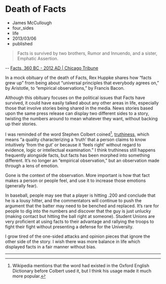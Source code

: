 # Death of Facts
- James McCullough
- four_sides
- life
- 2013/03/06
- published		

> Facts is survived by two brothers, Rumor and Innuendo, and a sister, Emphatic Assertion.

-- [Facts, 360 BC - 2012 AD | Chicago Tribune](http://articles.chicagotribune.com/2012-04-19/news/ct-talk-huppke-obit-facts-20120419_1_facts-philosopher-opinion)

In a mock obituary of the death of Facts, Rex Huppke shares how “facts grew up” from being about “universal principles that everybody agrees on,” by Aristotle, to “empirical observations,” by Francis Bacon. 

Although this obituary focuses on the political issues that Facts have survived, it could have easily talked about any other areas in life, especially those that involve stories being shared in the media. News stories based upon the same press release can display two different sides to a story, twisting the numbers around to mean whatever they want, without backing up their stories. 

I was reminded of the word Stephen Colbert coined[^1],  [truthiness](http://en.wikipedia.org/wiki/Truthiness "Truthiness"), which means “a quality characterizing a ‘truth’ that a person claims to know intuitively ‘from the gut’ or because it ‘feels right’ without regard to evidence, logic or intellectual examination.” I think truthiness still happens frequently alongside facts, but facts has been morphed into something different. It’s no longer an “empirical observation,” but an observation made through a lens of emotion. 

Gone is the context of the observation. More important is how that fact makes a person or people feel, and use it to increase those emotions (generally fear). 

In baseball, people may see that a player is hitting .200 and conclude that he is a lousy hitter, and the commentators will continue to push the argument that the batter may need to be benched and replaced. It’s rare for people to dig into the numbers and discover that the guy is just unlucky (making contact but hitting the ball right at someone). Student Unions are very proficient at using facts to their advantage and rallying the troops to fight their fight without presenting a defense for the University. 

I grow tired of the one-sided attacks and opinion pieces that ignore the other side of the story. I wish there was more balance in life which displayed facts in a fair manner without bias. 

* * *

  [^1]:  Wikipedia mentions that the word had existed in the Oxford English Dictionary before Colbert used it, but I think his usage made it much more popular.  

